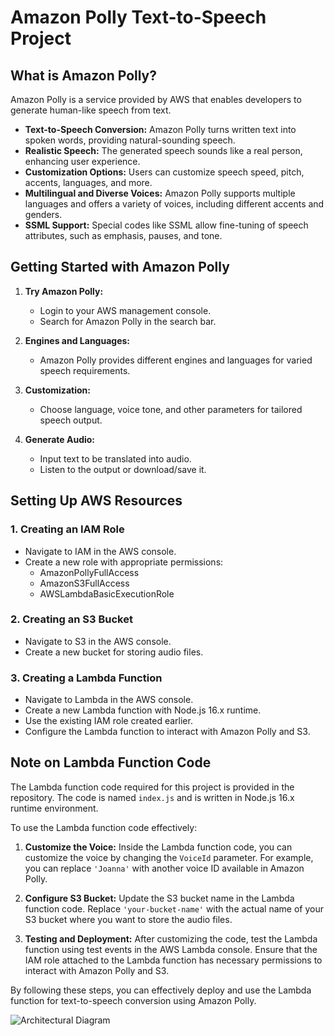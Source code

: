 # Amazon Polly Text-to-Speech Project

## What is Amazon Polly?

Amazon Polly is a service provided by AWS that enables developers to generate human-like speech from text.

- **Text-to-Speech Conversion:** Amazon Polly turns written text into spoken words, providing natural-sounding speech.
- **Realistic Speech:** The generated speech sounds like a real person, enhancing user experience.
- **Customization Options:** Users can customize speech speed, pitch, accents, languages, and more.
- **Multilingual and Diverse Voices:** Amazon Polly supports multiple languages and offers a variety of voices, including different accents and genders.
- **SSML Support:** Special codes like SSML allow fine-tuning of speech attributes, such as emphasis, pauses, and tone.

## Getting Started with Amazon Polly

1. **Try Amazon Polly:**
   - Login to your AWS management console.
   - Search for Amazon Polly in the search bar.

2. **Engines and Languages:**
   - Amazon Polly provides different engines and languages for varied speech requirements.

3. **Customization:**
   - Choose language, voice tone, and other parameters for tailored speech output.

4. **Generate Audio:**
   - Input text to be translated into audio.
   - Listen to the output or download/save it.

## Setting Up AWS Resources

### 1. Creating an IAM Role
   - Navigate to IAM in the AWS console.
   - Create a new role with appropriate permissions:
     - AmazonPollyFullAccess
     - AmazonS3FullAccess
     - AWSLambdaBasicExecutionRole

### 2. Creating an S3 Bucket
   - Navigate to S3 in the AWS console.
   - Create a new bucket for storing audio files.

### 3. Creating a Lambda Function
   - Navigate to Lambda in the AWS console.
   - Create a new Lambda function with Node.js 16.x runtime.
   - Use the existing IAM role created earlier.
   - Configure the Lambda function to interact with Amazon Polly and S3.

## Note on Lambda Function Code

The Lambda function code required for this project is provided in the repository. The code is named `index.js` and is written in Node.js 16.x runtime environment.

To use the Lambda function code effectively:

1. **Customize the Voice:** Inside the Lambda function code, you can customize the voice by changing the `VoiceId` parameter. For example, you can replace `'Joanna'` with another voice ID available in Amazon Polly.

2. **Configure S3 Bucket:** Update the S3 bucket name in the Lambda function code. Replace `'your-bucket-name'` with the actual name of your S3 bucket where you want to store the audio files.

3. **Testing and Deployment:** After customizing the code, test the Lambda function using test events in the AWS Lambda console. Ensure that the IAM role attached to the Lambda function has necessary permissions to interact with Amazon Polly and S3.

By following these steps, you can effectively deploy and use the Lambda function for text-to-speech conversion using Amazon Polly.

![Architectural Diagram](https://github.com/bhaveshjadhav/text-narrator-using-Amazon-Polly/assets/78265026/18e20fed-5bb0-45aa-94d6-f77d44e2ba1d)
